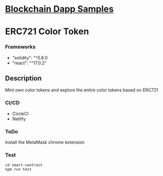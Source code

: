<p align="center"><a href="https://blockchain-dapp-sample.netlify.app/" target="_blank"><h1>Blockchain Dapp Samples</h1></a></p>

# ERC721 Color Token

### Frameworks

* "solidity": "^0.8.0
* "react": "^17.0.2"

## Description

Mint own color tokens and explore the entire color tokens based on ERC721

### CI/CD

* CircleCI
* Netlify

### ToDo

<p>Install the MetaMask chrome extension</p>

### Test

```
cd smart-contract
npm run test
```


